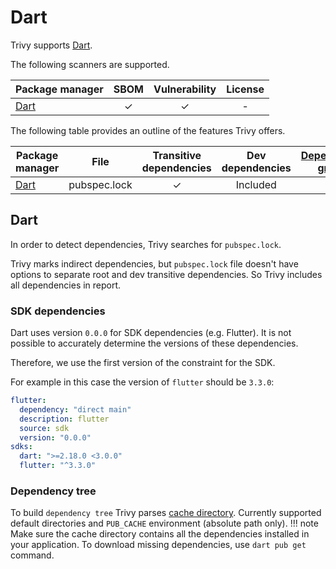 # Dart

Trivy supports [Dart][dart].

The following scanners are supported.

| Package manager         | SBOM | Vulnerability | License |
|-------------------------|:----:|:-------------:|:-------:|
| [Dart][dart-repository] |  ✓   |       ✓       |    -    |

The following table provides an outline of the features Trivy offers.


| Package manager         | File         | Transitive dependencies | Dev dependencies | [Dependency graph][dependency-graph] | Position |
|-------------------------|--------------|:-----------------------:|:----------------:|:------------------------------------:|:--------:|
| [Dart][dart-repository] | pubspec.lock |            ✓            |     Included     |                  ✓                   |    -     |

## Dart
In order to detect dependencies, Trivy searches for `pubspec.lock`.

Trivy marks indirect dependencies, but `pubspec.lock` file doesn't have options to separate root and dev transitive dependencies.
So Trivy includes all dependencies in report.

### SDK dependencies
Dart uses version `0.0.0` for SDK dependencies (e.g. Flutter). It is not possible to accurately determine the versions of these dependencies.

Therefore, we use the first version of the constraint for the SDK.

For example in this case the version of `flutter` should be `3.3.0`:
```yaml
flutter:
  dependency: "direct main"
  description: flutter
  source: sdk
  version: "0.0.0"
sdks:
  dart: ">=2.18.0 <3.0.0"
  flutter: "^3.3.0"
```

### Dependency tree
To build `dependency tree` Trivy parses [cache directory][cache-directory]. Currently supported default directories and `PUB_CACHE` environment (absolute path only).
!!! note
    Make sure the cache directory contains all the dependencies installed in your application. To download missing dependencies, use `dart pub get` command.     

[dart]: https://dart.dev/
[dart-repository]: https://pub.dev/
[dependency-graph]: ../../configuration/reporting.md#show-origins-of-vulnerable-dependencies
[cache-directory]: https://dart.dev/tools/pub/glossary#system-cache
